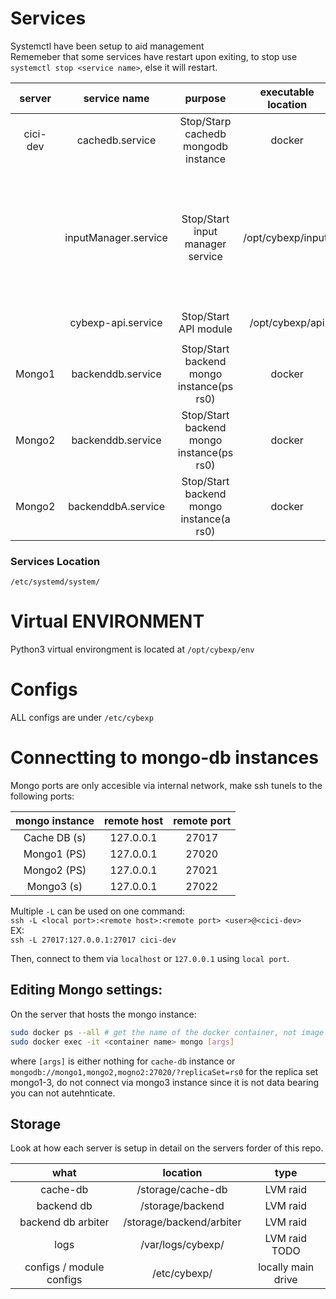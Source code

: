 # Services
Systemctl have been setup to aid management   
Rememeber that some services have restart upon exiting, to stop use `systemctl stop <service name>`, else it will restart.

|server|service name|purpose|executable location|notes|-|
|:----:|:----------:|:-----:|:-----------------:|:---------------:|:-|
|cici-dev|cachedb.service|Stop/Starp cachedb mongodb instance|docker|-||
||inputManager.service|Stop/Start input manager service|/opt/cybexp/input/|will try to grafully stop input plugings upon systemctl stop request, else will always restart. SIGTERM will only stop inputmanager, SIGUSR1 will stop all the plugings+manager( may restart).||
||cybexp-api.service|Stop/Start API module|/opt/cybexp/api|||
|||||||
|Mongo1|backenddb.service|Stop/Start backend mongo instance(ps rs0)|docker|||
|Mongo2|backenddb.service|Stop/Start backend mongo instance(ps rs0)|docker|||
|Mongo2|backenddbA.service|Stop/Start backend mongo instance(a rs0)|docker|||   

   
### Services Location
`/etc/systemd/system/`
# Virtual ENVIRONMENT
Python3 virtual environgment is located at `/opt/cybexp/env`   


# Configs
ALL configs are under `/etc/cybexp`   


# Connectting to mongo-db instances
Mongo ports are only accesible via internal network, make ssh tunels to the following ports:   

|mongo instance|remote host|remote port|
|:------------:|:-----------:|:-------:|
|Cache DB (s)|127.0.0.1|27017|
|Mongo1 (PS)|127.0.0.1|27020|
|Mongo2 (PS)|127.0.0.1|27021|
|Mongo3 (s)|127.0.0.1|27022|   

Multiple `-L` can be used on one command:   
`ssh -L <local port>:<remote host>:<remote port> <user>@<cici-dev>`   
EX:   
`ssh -L 27017:127.0.0.1:27017 cici-dev`   

Then, connect to them via `localhost` or `127.0.0.1` using `local port`.





## Editing Mongo settings:
On the server that hosts the mongo instance:   
```bash
sudo docker ps --all # get the name of the docker container, not image
sudo docker exec -it <container name> mongo [args]

```
where `[args]` is either nothing for `cache-db` instance or `mongodb://mongo1,mongo2,mogno2:27020/?replicaSet=rs0` for the replica set mongo1-3, do not connect via mongo3 instance since it is not data bearing you can not autehnticate.   


## Storage
Look at how each server is setup in detail on the servers forder of this repo.   

|what|location|type|
|:--:|:------:|:--:|
|cache-db|/storage/cache-db|LVM raid|
|backend db|/storage/backend|LVM raid| 
|backend db arbiter|/storage/backend/arbiter|LVM raid| 
|logs|/var/logs/cybexp/|LVM raid TODO|
|configs / module configs|/etc/cybexp/|locally main drive|  